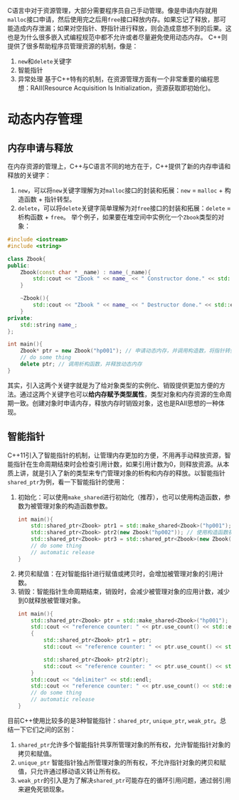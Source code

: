 C语言中对于资源管理，大部分需要程序员自己手动管理。像是申请内存就用``malloc``接口申请，然后使用完之后用``free``接口释放内存。如果忘记了释放，那可能造成内存泄漏；如果对空指针、野指针进行释放，则会造成意想不到的后果。这也是为什么很多嵌入式编程规范中都不允许或者尽量避免使用动态内存。
C++则提供了很多帮助程序员管理资源的机制，像是：
1. ``new``和``delete``关键字
2. 智能指针
3. 异常处理
基于C++特有的机制，在资源管理方面有一个非常重要的编程思想：RAII(Resource Acquisition Is Initialization，资源获取即初始化)。
# 动态内存管理
## 内存申请与释放
在内存资源的管理上，C++与C语言不同的地方在于，C++提供了新的内存申请和释放的关键字：
1. ``new``，可以将``new``关键字理解为对``malloc``接口的封装和拓展：``new`` = ``malloc`` + 构造函数 + 指针转型。
2. ``delete``，可以将``delete``关键字简单理解为对``free``接口的封装和拓展：``delete`` = 析构函数 + ``free``。
举个例子，如果要在堆空间中实例化一个``Zbook``类型的对象：
```c++
#include <iostream>
#include <string>

class Zbook{
public:
    Zbook(const char * _name) : name_(_name){
        std::cout << "Zbook " << name_ << " Constructor done." << std::endl;
    }

    ~Zbook(){
        std::cout << "Zbook " << name_ << " Destructor done." << std::endl;
    }
private:
    std::string name_;
};

int main(){
    Zbook* ptr = new Zbook("hp001"); // 申请动态内存，并调用构造数，将指针转型为Zbook*
    // do some thing
    delete ptr; // 调用析构函数，并释放动态内存
}
```
其实，引入这两个关键字就是为了给对象类型的实例化、销毁提供更加方便的方法。通过这两个关键字也可以**给内存赋予类型属性**，类型对象和内存资源的生命周期一致。创建对象时申请内存，释放内存时销毁对象，这也是RAII思想的一种体现。

## 智能指针
C++11引入了智能指针的机制，让管理内存更加的方便，不用再手动释放资源，智能指针在生命周期结束时会检查引用计数，如果引用计数为0，则释放资源。从本质上讲，就是引入了新的类型来专门管理对象的析构和内存的释放。以智能指针``shared_ptr``为例，看一下智能指针的使用：
1. 初始化：可以使用``make_shared``进行初始化（推荐），也可以使用构造函数，参数为被管理对象的构造函数参数。  
	```c++
	int main(){
		std::shared_ptr<Zbook> ptr1 = std::make_shared<Zbook>("hp001"); // 使用make_shared进行初始化（推荐）
		std::shared_ptr<Zbook> ptr2(new Zbook("hp002")); // 使用构造函数初始化
		std::shared_ptr<Zbook> ptr3 = std::shared_ptr<Zbook>(new Zbook("hp003")); // 使用构造函数初始化
		// do some thing
		// automatic release
	}
	```
2. 拷贝和赋值：在对智能指针进行赋值或拷贝时，会增加被管理对象的引用计数。
3. 销毁：智能指针生命周期结束，销毁时，会减少被管理对象的应用计数，减少到0就释放被管理对象。  
	```c++
	int main(){
	    std::shared_ptr<Zbook> ptr = std::make_shared<Zbook>("hp001");
	    std::cout << "reference counter: " << ptr.use_count() << std::endl;
	    {  
	        std::shared_ptr<Zbook> ptr1 = ptr;
	        std::cout << "reference counter: " << ptr.use_count() << std::endl;
	
	        std::shared_ptr<Zbook> ptr2(ptr);
	        std::cout << "reference counter: " << ptr.use_count() << std::endl;        
	    }
	    std::cout << "delimiter" << std::endl;
	    std::cout << "reference counter: " << ptr.use_count() << std::endl;        
	    // do some thing
	    // automatic release
	}
	```

目前C++使用比较多的是3种智能指针：``shared_ptr``, ``unique_ptr``, ``weak_ptr``。总结一下它们之间的区别：


1. ``shared_ptr``允许多个智能指针共享所管理对象的所有权，允许智能指针对象的拷贝和赋值。
2. ``unique_ptr`` 智能指针独占所管理对象的所有权，不允许指针对象的拷贝和赋值，只允许通过移动语义转让所有权。
3. ``weak_ptr``的引入是为了解决``shared_ptr``可能存在的循环引用问题，通过弱引用来避免死锁现象。
